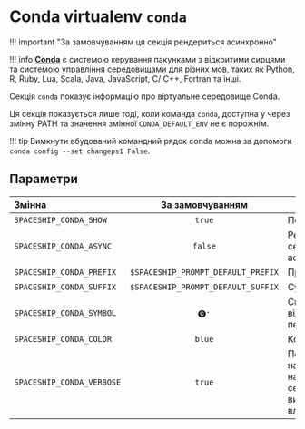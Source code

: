# Conda virtualenv `conda`

!!! important "За замовчуванням ця секція рендериться асинхронно"

!!! info
    [**Conda**](https://conda.io) є системою керування пакунками з відкритими сирцями та системою управління середовищами для різних мов, таких як Python, R, Ruby, Lua, Scala, Java, JavaScript, C/ C++, Fortran та інші.

Секція `conda` показує інформацію про віртуальне середовище Conda.

Ця секція показується лише тоді, коли команда `conda`, доступна у через змінну PATH та значення змінної `CONDA_DEFAULT_ENV` не є порожнім.

!!! tip
    Вимкнути вбудований командний рядок conda можна за допомоги `conda config --set changeps1 False`.

## Параметри

| Змінна                    |          За замовчуванням          | Пояснення                                                                   |
|:------------------------- |:----------------------------------:| --------------------------------------------------------------------------- |
| `SPACESHIP_CONDA_SHOW`    |               `true`               | Показати секцію                                                             |
| `SPACESHIP_CONDA_ASYNC`   |              `false`               | Рендерити секцію асинхронно                                                 |
| `SPACESHIP_CONDA_PREFIX`  | `$SPACESHIP_PROMPT_DEFAULT_PREFIX` | Префікс секції                                                              |
| `SPACESHIP_CONDA_SUFFIX`  | `$SPACESHIP_PROMPT_DEFAULT_SUFFIX` | Суфікс секції                                                               |
| `SPACESHIP_CONDA_SYMBOL`  |                `🅒·`                | Символ, що відображається перед секцією                                     |
| `SPACESHIP_CONDA_COLOR`   |               `blue`               | Колір секції                                                                |
| `SPACESHIP_CONDA_VERBOSE` |               `true`               | Перемикнутися на скорочення назви середовища використовуючи власний префікс |
